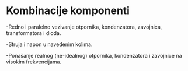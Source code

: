 # Kombinacije komponenti

-Redno i paralelno vezivanje otpornika, kondenzatora, zavojnica, transformatora i dioda.

-Struja i napon u navedenim kolima.

-Ponašanje realnog (ne-idealnog) otpornika, kondenzatora i zavojnice na visokim frekvencijama.


